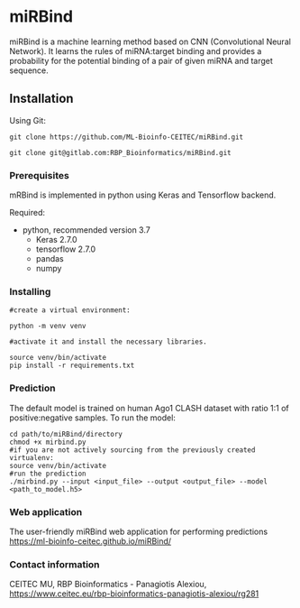 # miRBind

miRBind is a machine learning method based on CNN (Convolutional Neural Network). It learns the rules of miRNA:target binding and provides a probability for the potential binding of a pair of given miRNA and target sequence.

## Installation

Using Git:
```
git clone https://github.com/ML-Bioinfo-CEITEC/miRBind.git
```
```
git clone git@gitlab.com:RBP_Bioinformatics/miRBind.git
```

### Prerequisites

mRBind is implemented in python using Keras and Tensorflow backend.

Required:

* python, recommended version 3.7
    * Keras 2.7.0
    * tensorflow 2.7.0
    * pandas
    * numpy
    
    
### Installing

```
#create a virtual environment:

python -m venv venv

#activate it and install the necessary libraries.

source venv/bin/activate
pip install -r requirements.txt
```

### Prediction

The default model is trained on human Ago1 CLASH dataset with ratio 1:1 of positive:negative samples.
To run the model:

```
cd path/to/miRBind/directory
chmod +x mirbind.py
#if you are not actively sourcing from the previously created virtualenv:
source venv/bin/activate
#run the prediction
./mirbind.py --input <input_file> --output <output_file> --model <path_to_model.h5>
```

### Web application

The user-friendly miRBind web application for performing predictions https://ml-bioinfo-ceitec.github.io/miRBind/

### Contact information

CEITEC MU, RBP Bioinformatics - Panagiotis Alexiou, https://www.ceitec.eu/rbp-bioinformatics-panagiotis-alexiou/rg281
